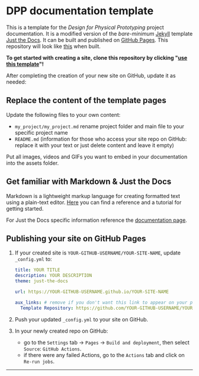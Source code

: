 # DPP documentation template

This is a template for the *Design for Physical Prototyping* project documentation. 
It is a modified version of the *bare-minimum* [Jekyll] template [Just the Docs].
It can be built and published on [GitHub Pages]. This repository will look like [this](https://pretoms.github.io/dpp_docs_template/) when built.

**To get started with creating a site, clone this repository by clicking "[use this template]"!**

After completing the creation of your new site on GitHub, update it as needed:

## Replace the content of the template pages

Update the following files to your own content:

- `my_project/my_project.md` rename project folder and main file to your specific project name
- `README.md` (information for those who access your site repo on GitHub: replace it with your text or just delete content and leave it empty)

Put all images, videos and GIFs you want to embed in your documentation into the assets folder.

## Get familiar with Markdown & Just the Docs

Markdown is a lightweight markup language for creating formatted text using a plain-text editor.
[Here](https://commonmark.org/help/) you can find a reference and a tutorial for getting started.

For Just the Docs specific information reference the [documentation page](https://just-the-docs.github.io/just-the-docs/). 

## Publishing your site on GitHub Pages

1.  If your created site is `YOUR-GITHUB-USERNAME/YOUR-SITE-NAME`, update `_config.yml` to:

    ```yaml
    title: YOUR TITLE
    description: YOUR DESCRIPTION
    theme: just-the-docs

    url: https://YOUR-GITHUB-USERNAME.github.io/YOUR-SITE-NAME

    aux_links: # remove if you don't want this link to appear on your pages
      Template Repository: https://github.com/YOUR-GITHUB-USERNAME/YOUR-SITE-NAME
    ```

2.  Push your updated `_config.yml` to your site on GitHub.

3.  In your newly created repo on GitHub:
    - go to the `Settings` tab -> `Pages` -> `Build and deployment`, then select `Source`: `GitHub Actions`.
    - if there were any failed Actions, go to the `Actions` tab and click on `Re-run jobs`.

----

[^1]: [It can take up to 10 minutes for changes to your site to publish after you push the changes to GitHub](https://docs.github.com/en/pages/setting-up-a-github-pages-site-with-jekyll/creating-a-github-pages-site-with-jekyll#creating-your-site).

[Jekyll]: https://jekyllrb.com
[Just the Docs]: https://github.com/just-the-docs/just-the-docs-template
[GitHub Pages]: https://docs.github.com/en/pages
[use this template]: https://github.com/pretoms/dpp_docs_template/generate
